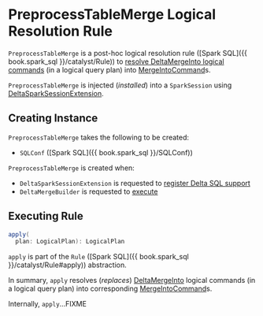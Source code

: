 # PreprocessTableMerge Logical Resolution Rule

`PreprocessTableMerge` is a post-hoc logical resolution rule ([Spark SQL]({{ book.spark_sql }}/catalyst/Rule)) to [resolve DeltaMergeInto logical commands](#apply) (in a logical query plan) into [MergeIntoCommand](commands/merge/MergeIntoCommand.md)s.

`PreprocessTableMerge` is injected (_installed_) into a `SparkSession` using [DeltaSparkSessionExtension](DeltaSparkSessionExtension.md).

## Creating Instance

`PreprocessTableMerge` takes the following to be created:

* <span id="conf"> `SQLConf` ([Spark SQL]({{ book.spark_sql }}/SQLConf))

`PreprocessTableMerge` is created when:

* `DeltaSparkSessionExtension` is requested to [register Delta SQL support](DeltaSparkSessionExtension.md)
* `DeltaMergeBuilder` is requested to [execute](commands/merge/DeltaMergeBuilder.md#execute)

## <span id="apply"> Executing Rule

```scala
apply(
  plan: LogicalPlan): LogicalPlan
```

`apply` is part of the `Rule` ([Spark SQL]({{ book.spark_sql }}/catalyst/Rule#apply)) abstraction.

In summary, `apply` resolves (_replaces_) [DeltaMergeInto](commands/merge/DeltaMergeInto.md) logical commands (in a logical query plan) into corresponding [MergeIntoCommand](commands/merge/MergeIntoCommand.md)s.

Internally, `apply`...FIXME
